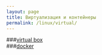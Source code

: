 ```yaml
---
layout: page
title: Виртуализация и контейнеры
permalink: /linux/virtual/
---
```


###[virtual box](/linux/virtual/virtualbox/)  
###[docker](/linux/virtual/docker/)
